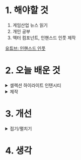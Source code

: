 
# 1. 해야할 것

1. 게임산업 뉴스 읽기 
2. 개인 공부
3. 액터 컴포넌트, 인핸스드 인풋 제작

[유튜브: 인핸스드 인풋](https://youtu.be/CYiHNbAIp4s?si=rm_ulnxFw8Ha4w8N)



# 2. 오늘 배운 것

<details>
<summary>셀렉션 하이라이트 인텐시티</summary>

<img width="770" height="111" alt="image" src="https://github.com/user-attachments/assets/5ca8f4e5-a8cf-4702-8654-bddea181579e" />

</details>


<details>
<summary>제작</summary></summary>


## 액터 컴포넌트 인터랙트
<img width="805" height="843" alt="image" src="https://github.com/user-attachments/assets/d74ee102-7254-490e-85cd-226861fd4e1d" />



****
## 타임어택 발판
### 머티리얼 M_Bright
<img width="448" height="381" alt="image" src="https://github.com/user-attachments/assets/425a5646-9830-4b6b-afd5-048d4d7ccf63" />

<img width="465" height="423" alt="image" src="https://github.com/user-attachments/assets/40f12fbd-16b1-4b29-8ab5-f10b494ba20c" />

### 플랫폼 BP_Platform
<img width="778" height="496" alt="image" src="https://github.com/user-attachments/assets/6d3198fd-6e07-4a19-831a-8264a543035a" />

<img width="1048" height="233" alt="image" src="https://github.com/user-attachments/assets/b7bb0cdc-356d-471a-94f6-d03346b20b97" />

<img width="1110" height="303" alt="image" src="https://github.com/user-attachments/assets/f30534af-f3c9-4bca-8b07-4ce640ac5088" />



</details>





# 3. 개선


<details>
<summary>접기/펼치기</summary>


https://youtu.be/DXbtlhWfLVw?si=TNaFcklsjaPXncxS
https://youtu.be/ir-0YYyxJWY?si=S2McBpGTQ2PriQ6t
https://youtu.be/L2MOqwpF8TM?si=a6uzne3jN69f5o8-
블록아웃 | 레벨 디자인 북
https://medium.com/my-games-company/level-design-101-the-language-of-location-development-6d940a01b949 
https://youtu.be/09r1B9cVEQY?si=2O5kQVo5DcSDOdyt
https://youtu.be/CkHGuHd9BgU?si=b_afoxSGsqt0SXdH 
https://youtu.be/CkHGuHd9BgU?si=oMjAw1oyRPs60G2E&t=833
</details>


# 4. 생각

